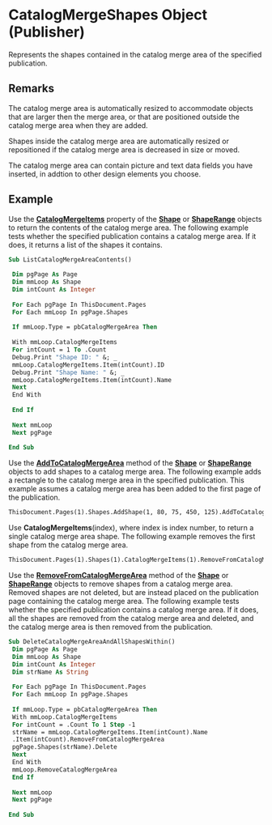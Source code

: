 
# CatalogMergeShapes Object (Publisher)

Represents the shapes contained in the catalog merge area of the specified publication.


## Remarks

The catalog merge area is automatically resized to accommodate objects that are larger then the merge area, or that are positioned outside the catalog merge area when they are added.

Shapes inside the catalog merge area are automatically resized or repositioned if the catalog merge area is decreased in size or moved.

The catalog merge area can contain picture and text data fields you have inserted, in addtion to other design elements you choose. 


## Example

Use the  **[CatalogMergeItems](1dcf4ae0-7a18-f1d5-2176-1912c63eefcc.md)** property of the **[Shape](666cb7f0-62a8-f419-9838-007ef29506ee.md)** or **[ShapeRange](c85967c9-af43-747d-7e0b-64ddc22c84be.md)** objects to return the contents of the catalog merge area. The following example tests whether the specified publication contains a catalog merge area. If it does, it returns a list of the shapes it contains.


```vb
Sub ListCatalogMergeAreaContents() 
 
 Dim pgPage As Page 
 Dim mmLoop As Shape 
 Dim intCount As Integer 
 
 For Each pgPage In ThisDocument.Pages 
 For Each mmLoop In pgPage.Shapes 
 
 If mmLoop.Type = pbCatalogMergeArea Then 
 
 With mmLoop.CatalogMergeItems 
 For intCount = 1 To .Count 
 Debug.Print "Shape ID: " &; _ 
 mmLoop.CatalogMergeItems.Item(intCount).ID 
 Debug.Print "Shape Name: " &; _ 
 mmLoop.CatalogMergeItems.Item(intCount).Name 
 Next 
 End With 
 
 End If 
 
 Next mmLoop 
 Next pgPage 
 
End Sub
```

Use the  **[AddToCatalogMergeArea](4178d286-045f-a7b6-86b6-710bed10e824.md)** method of the **[Shape](666cb7f0-62a8-f419-9838-007ef29506ee.md)** or **[ShapeRange](c85967c9-af43-747d-7e0b-64ddc22c84be.md)** objects to add shapes to a catalog merge area. The following example adds a rectangle to the catalog merge area in the specified publication. This example assumes a catalog merge area has been added to the first page of the publication.




```vb
ThisDocument.Pages(1).Shapes.AddShape(1, 80, 75, 450, 125).AddToCatalogMergeArea
```

Use  **CatalogMergeItems**(index), where index is index number, to return a single catalog merge area shape. The following example removes the first shape from the catalog merge area.




```vb
ThisDocument.Pages(1).Shapes(1).CatalogMergeItems(1).RemoveFromCatalogMergeArea
```

Use the  **[RemoveFromCatalogMergeArea](3b3630c3-6bf1-494b-151c-c930f32a2a77.md)** method of the **[Shape](666cb7f0-62a8-f419-9838-007ef29506ee.md)** or **[ShapeRange](c85967c9-af43-747d-7e0b-64ddc22c84be.md)** objects to remove shapes from a catalog merge area. Removed shapes are not deleted, but are instead placed on the publication page containing the catalog merge area. The following example tests whether the specified publication contains a catalog merge area. If it does, all the shapes are removed from the catalog merge area and deleted, and the catalog merge area is then removed from the publication.




```vb
Sub DeleteCatalogMergeAreaAndAllShapesWithin() 
 Dim pgPage As Page 
 Dim mmLoop As Shape 
 Dim intCount As Integer 
 Dim strName As String 
 
 For Each pgPage In ThisDocument.Pages 
 For Each mmLoop In pgPage.Shapes 
 
 If mmLoop.Type = pbCatalogMergeArea Then 
 With mmLoop.CatalogMergeItems 
 For intCount = .Count To 1 Step -1 
 strName = mmLoop.CatalogMergeItems.Item(intCount).Name 
 .Item(intCount).RemoveFromCatalogMergeArea 
 pgPage.Shapes(strName).Delete 
 Next 
 End With 
 mmLoop.RemoveCatalogMergeArea 
 End If 
 
 Next mmLoop 
 Next pgPage 
 
End Sub
```

